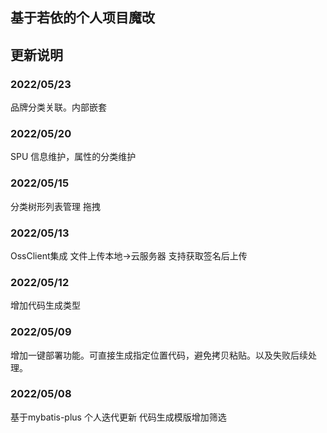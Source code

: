 ## 基于若依的个人项目魔改

## 更新说明

### 2022/05/23

品牌分类关联。内部嵌套

### 2022/05/20

SPU 信息维护，属性的分类维护

### 2022/05/15

分类树形列表管理 拖拽

### 2022/05/13

OssClient集成 文件上传本地->云服务器 支持获取签名后上传

### 2022/05/12

增加代码生成类型

### 2022/05/09

增加一键部署功能。可直接生成指定位置代码，避免拷贝粘贴。以及失败后续处理。

### 2022/05/08

基于mybatis-plus 个人迭代更新 代码生成模版增加筛选


